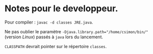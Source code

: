 # Notes pour le developpeur.

Pour compiler : `javac -d classes JRE.java`.

Ne pas oublier le paramètre `-Djava.library.path="/home/csimon/bin/"` (version *Linux*) passés à `java` lors du lancement.

`CLASSPATH` devrait pointer sur le répertoire `classes`.
